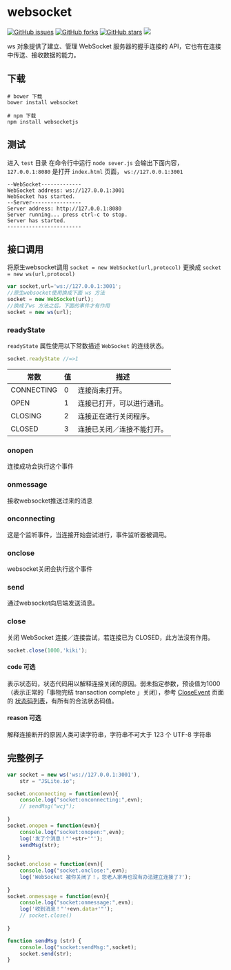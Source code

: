 # websocket

[![GitHub issues](https://img.shields.io/github/issues/jaywcjlove/websocket.svg)](https://github.com/jaywcjlove/websocket/issues) [![GitHub forks](https://img.shields.io/github/forks/jaywcjlove/websocket.svg)](https://github.com/jaywcjlove/websocket/network) [![GitHub stars](https://img.shields.io/github/stars/jaywcjlove/websocket.svg)](https://github.com/jaywcjlove/websocket/stargazers) [![](https://img.shields.io/github/release/jaywcjlove/websocket.svg)](https://github.com/jaywcjlove/websocket/releases)


ws 对象提供了建立、管理 WebSocket 服务器的握手连接的 API，它也有在连接中传送、接收数据的能力。

## 下载

```
# bower 下载
bower install websocket

# npm 下载
npm install websocketjs
```


## 测试

进入 `test` 目录 在命令行中运行 `node sever.js` 会输出下面内容，`127.0.0.1:8080` 是打开 `index.html` 页面， `ws://127.0.0.1:3001` 

```
--WebSocket-------------
WebSocket address: ws://127.0.0.1:3001
WebSocket has started.
--Server----------------
Server address: http://127.0.0.1:8080
Server running... press ctrl-c to stop.
Server has started.
------------------------
```


## 接口调用
将原生websocket调用 `socket = new WebSocket(url,protocol)` 更换成
`socket = new ws(url,protocol)`

```js
var socket,url='ws://127.0.0.1:3001';
//原生websocket使用换成下面 ws 方法
socket = new WebSocket(url);
//换成了ws 方法之后，下面的事件才有作用
socket = new ws(url);
```

### readyState
`readyState` 属性使用以下常数描述 `WebSocket` 的连线状态。

```js
socket.readyState //=>1
```

| 常数 | 值 |  描述 |
| -------- | -------- | -------- |
| CONNECTING  | 0  | 连接尚未打开。|
| OPEN        | 1  | 连接已打开，可以进行通讯。|
| CLOSING     | 2  | 连接正在进行关闭程序。|
| CLOSED      | 3  | 连接已关闭／连接不能打开。|

### onopen

连接成功会执行这个事件

### onmessage

接收websocket推送过来的消息

### onconnecting

这是个监听事件，当连接开始尝试进行，事件监听器被调用。

### onclose

websocket关闭会执行这个事件

### send

通过websocket向后端发送消息。


### close
关闭 WebSocket 连接／连接尝试，若连接已为 CLOSED，此方法沒有作用。

```js
socket.close(1000,'kiki');
```

#### code 可选

表示状态码，状态代码用以解释连接关闭的原因。弱未指定参数，预设值为1000（表示正常的「事物完结 transaction complete 」关闭），参考 [CloseEvent](https://developer.mozilla.org/zh-TW/docs/WebSockets/WebSockets_reference/CloseEvent#.e7.8b.80.e6.85.8b.e4.bb.a3.e7.a2.bc) 页面的 [状态码列表](https://developer.mozilla.org/zh-TW/docs/WebSockets/WebSockets_reference/CloseEvent#.e7.8b.80.e6.85.8b.e4.bb.a3.e7.a2.bc)，有所有的合法状态码值。

#### reason 可选

解释连接断开的原因人类可读字符串，字符串不可大于 123 个 UTF-8 字符串


## 完整例子

```js
var socket = new ws('ws://127.0.0.1:3001'),
    str = "JSLite.io";

socket.onconnecting = function(evn){
    console.log("socket:onconnecting:",evn);
    // sendMsg("wcj");
    
}
socket.onopen = function(evn){
    console.log("socket:onopen:",evn);
    log('发了个消息！"'+str+'"');
    sendMsg(str);
    
}
socket.onclose = function(evn){
    console.log("socket.onclose:",evn);
    log('WebSocket 被你关闭了！，您老人家再也没有办法建立连接了?');
    
}
socket.onmessage = function(evn){
    console.log("socket:onmessage:",evn);
    log('收到消息！"'+evn.data+'"');
    // socket.close()
    
}

function sendMsg (str) {
    console.log("socket:sendMsg:",socket);
    socket.send(str);
}

```